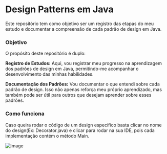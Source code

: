 
# Design Patterns em Java
 
Este repositório tem como objetivo ser um registro das etapas do meu estudo e documentar a compreensão de cada padrão de design em Java.

### Objetivo
O propósito deste repositório é duplo:

**Registro de Estudos:** Aqui, vou registrar meu progresso na aprendizagem dos padrões de design em Java, permitindo-me acompanhar o desenvolvimento das minhas habilidades.

**Documentação dos Padrões:** Vou documentar o que entendi sobre cada padrão de design. Isso não apenas reforça meu próprio aprendizado, mas também pode ser útil para outros que desejam aprender sobre esses padrões.

### Como funciona

Caso queira rodar o código de um design específico basta clicar no nome do design(Ex: Decorator.java) e clicar para rodar na sua IDE, pois cada implementação contém o método Main.

![image](https://github.com/lucasmartinslima/Design-Patterns-Java/assets/42473978/c21d4185-e7ce-4643-916b-4b1b432370aa)


